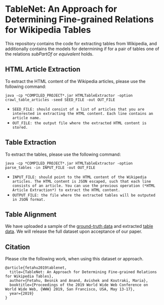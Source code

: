# TableNet: An Approach for Determining Fine-grained Relations for Wikipedia Tables

This repository contains the code for extracting tables from Wikipedia, and additionally contains the models for determining if for a pair of tables one of the relations *subPartOf* or *equivalent* holds. 

## HTML Article Extraction
To extract the HTML content of the Wikipedia articles, please use the following command:
```
java -cp *COMPILED_PROJECT*.jar HTMLTableExtractor -option crawl_table_articles -seed SEED_FILE -out OUT_FILE
```

- `SEED_FILE: should consist of a list of articles that you are interested in extracting the HTML content. Each line contains an article name.`
- `OUT_FILE: the output file where the extracted HTML content is stored.`

## Table Extraction

To extract the tables, please use the following command: 
```
java -cp *COMPILED_PROJECT*.jar HTMLTableExtractor -option parse_tables -in INPUT_FILE -out OUT_FILE
```
- `INPUT_FILE: should point to the HTML content of the Wikipedia articles. The HTML content is JSON escaped, such that each line consists of an article. You can use the previous operation (*HTML Article Extraction*) to extract the HTML content.`
- `OUTPUT_FILE: the file where the extracted tables will be outputed in JSON format.`

## Table Alignment

We have uploaded a sample of the [ground-truth data](https://github.com/bfetahu/wiki_tables/blob/master/table_pair_labels_100_sample.tsv) and extracted [table data](https://github.com/bfetahu/wiki_tables/blob/table_data.json.gz). We will release the full dataset upon acceptance of our paper. 




## Citation
Please cite the following work, when using this dataset or approach.
```
@article{fetahu2019tablenet,
  title={TableNet: An Approach for Determining Fine-grained Relations for Wikipedia Tables},
  author={Fetahu, Besnik and Anand, Avishek and Koutraki, Maria},
  booktitle={Proceedings of the 2019 World Wide Web Conference on World Wide Web, {WWW} 2019, San Francisco, USA, May 13-17},
  year={2019}
}
```
